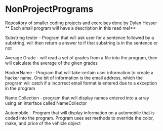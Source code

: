 # NonProjectPrograms
Repository of smaller coding projects and exercises done by Dylan Hesser
** Each small program will have a description in this read me!**

Substring tester - Program that will ask user for a sentence followed by a substring, will then return a answer to if that substring is in the sentence or not

Average Grade - will read a set of grades from a file into the program, then will calculate the average of the given grades


HackerName - Program that will take certain user information to create a hacker name. One bit of information is the email address, which the program will catch if a incorrect email format is entered due to a exception in the program


Name Collection - program that will display names entered into a array using an interface called NameCollector

Automobile - Program that will display information on a automobile that is coded into the program. Program uses set methods to override the color, make, and price of the vehicle object
